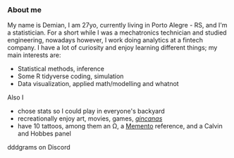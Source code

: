 ### About me

My name is Demian, I am 27yo, currently living in Porto Alegre - RS, and I'm a statistician. For a short while I was a mechatronics technician and studied engineering, nowadays however, I work doing analytics at a fintech company. I have a lot of curiosity and enjoy learning different things; my main interests are:
- Statistical methods, inference
- Some R tidyverse coding, simulation
- Data visualization, applied math/modelling and  whatnot


Also I
- chose stats so I could play in everyone's backyard
- recreationally enjoy art, movies, games, [*gincanas*](https://www.instagram.com/equipetiaraju/)
- have 10 tattoos, among them an Ω, a [Memento](https://www.imdb.com/title/tt0209144/) reference, and a Calvin and Hobbes panel


dddgrams on Discord
